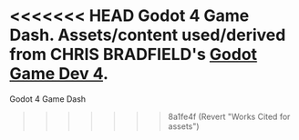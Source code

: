 <<<<<<< HEAD
Godot 4 Game Dash. Assets/content used/derived from CHRIS BRADFIELD's [Godot Game Dev 4](https://github.com/PacktPublishing/Godot-4-Game-Development-Projects-Second-Edition/tree/main/).
=======
Godot 4 Game Dash
>>>>>>> 8a1fe4f (Revert "Works Cited for assets")
